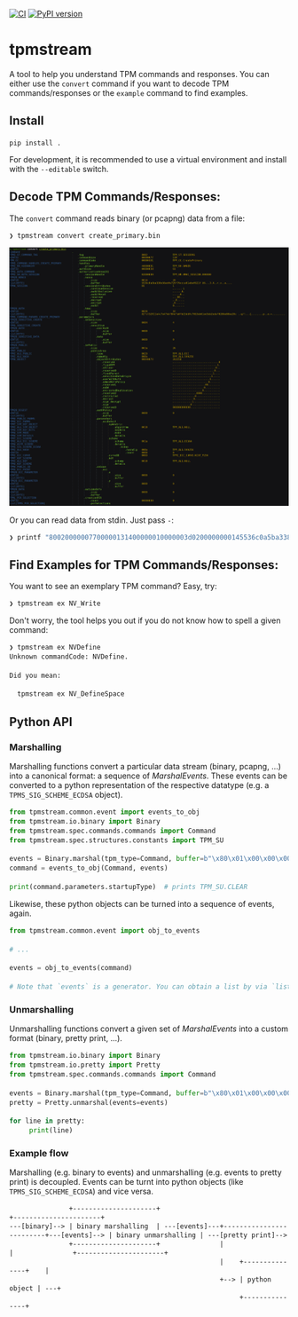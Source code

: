 [![CI](https://github.com/joholl/tpmstream/actions/workflows/test.yml/badge.svg)](https://github.com/joholl/tpmstream/actions/workflows/test.yml)
[![PyPI version](https://img.shields.io/pypi/v/tpmstream)](https://pypi.org/project/tpmstream)

# tpmstream

A tool to help you understand TPM commands and responses. You can either use the
`convert` command if you want to decode TPM commands/responses or the `example`
command to find examples.

## Install

```pip install .```

For development, it is recommended to use a virtual environment and install with the `--editable` switch.

## Decode TPM Commands/Responses:

The `convert` command reads binary (or pcapng) data from a file:

```bash
❯ tpmstream convert create_primary.bin
```

![Example](doc/example.png?raw=true "Example Screenshot")


Or you can read data from stdin. Just pass `-`:

```bash
❯ printf "80020000007700000131400000010000003d0200000000145536c0a5ba338e58abfe729f76ccca61ebaf821f01002082fc712f21e4c7e47bbf84dfa0fb15ddfc7013eb61ed3eb2edaf0286e88ba20c000400000000001a0023000b0004007200000010001a000b00000003001000000000000000000000"  | xxd -r -p | tpmstream convert -
```

## Find Examples for TPM Commands/Responses:

You want to see an exemplary TPM command? Easy, try:
```bash
❯ tpmstream ex NV_Write
```

Don't worry, the tool helps you out if you do not know how to spell a given command:

```bash
❯ tpmstream ex NVDefine
Unknown commandCode: NVDefine.

Did you mean:

  tpmstream ex NV_DefineSpace
```


## Python API

### Marshalling

Marshalling functions convert a particular data stream (binary, pcapng, ...)
into a canonical format: a sequence of _MarshalEvents_. These events can be
converted to a python representation of the respective datatype (e.g. a
`TPMS_SIG_SCHEME_ECDSA` object).

```python
from tpmstream.common.event import events_to_obj
from tpmstream.io.binary import Binary
from tpmstream.spec.commands.commands import Command
from tpmstream.spec.structures.constants import TPM_SU

events = Binary.marshal(tpm_type=Command, buffer=b"\x80\x01\x00\x00\x00\x0c\x00\x00\x01\x44\x00\x00")
command = events_to_obj(Command, events)

print(command.parameters.startupType)  # prints TPM_SU.CLEAR
```

Likewise, these python objects can be turned into a sequence of events, again.


```python
from tpmstream.common.event import obj_to_events

# ...

events = obj_to_events(command)

# Note that `events` is a generator. You can obtain a list by via `list(events)`
```

### Unmarshalling

Unmarshalling functions convert a given set of _MarshalEvents_ into a custom
format (binary, pretty print, ...).

```python
from tpmstream.io.binary import Binary
from tpmstream.io.pretty import Pretty
from tpmstream.spec.commands.commands import Command

events = Binary.marshal(tpm_type=Command, buffer=b"\x80\x01\x00\x00\x00\x0c\x00\x00\x01\x44\x00\x00")
pretty = Pretty.unmarshal(events=events)

for line in pretty:
     print(line)
```


### Example flow

Marshalling (e.g. binary to events) and unmarshalling (e.g. events to pretty
print) is decoupled. Events can be turnt into python objects (like
`TPMS_SIG_SCHEME_ECDSA`) and vice versa.

```
               +---------------------+                                                         +----------------------+
---[binary]--> | binary marshalling  | ---[events]---+-------------------------+---[events]--> | binary unmarshalling | ---[pretty print]-->
               +---------------------+               |                         |               +----------------------+
                                                     |    +---------------+    |
                                                     +--> | python object | ---+
                                                          +---------------+
```
